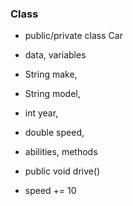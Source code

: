 ### Class
* public/private class Car
 * data, variables
  * String make, 
  * String model,
  * int year,
  * double speed,


 * abilities, methods
  * public void drive()
   * speed += 10